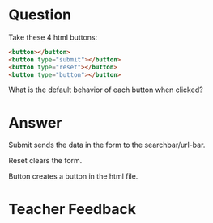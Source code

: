 # Question
Take these 4 html buttons:

```html
<button></button>
<button type="submit"></button>
<button type="reset"></button>
<button type="button"></button>
```

What is the default behavior of each button when clicked?

# Answer

Submit sends the data in the form to the searchbar/url-bar.

Reset clears the form.

Button creates a button in the html file.


# Teacher Feedback